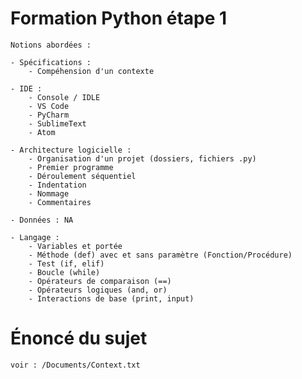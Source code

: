 # Formation Python étape 1

    Notions abordées :
    
    - Spécifications :
        - Compéhension d'un contexte
    
    - IDE :
        - Console / IDLE
        - VS Code
        - PyCharm
        - SublimeText
        - Atom
    
    - Architecture logicielle :
        - Organisation d'un projet (dossiers, fichiers .py)
        - Premier programme
        - Déroulement séquentiel
        - Indentation
        - Nommage
        - Commentaires
        
    - Données : NA

    - Langage :
        - Variables et portée
        - Méthode (def) avec et sans paramètre (Fonction/Procédure)
        - Test (if, elif)
        - Boucle (while)
        - Opérateurs de comparaison (==)
        - Opérateurs logiques (and, or)
        - Interactions de base (print, input)

# Énoncé du sujet

    voir : /Documents/Context.txt
